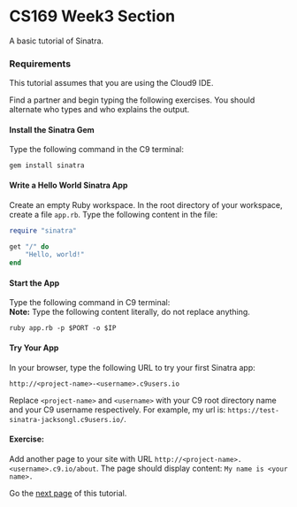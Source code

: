 # CS169 Week3 Section
A basic tutorial of Sinatra.

### Requirements
This tutorial assumes that you are using the Cloud9 IDE.

Find a partner and begin typing the following exercises. You should alternate who types and who explains the output.

#### Install the Sinatra Gem
Type the following command in the C9 terminal:
```
gem install sinatra
```
#### Write a Hello World Sinatra App
Create an empty Ruby workspace. In the root directory of your workspace, create a file ```app.rb```. Type the following content in the file:
```ruby
require "sinatra"

get "/" do
    "Hello, world!"
end
```
#### Start the App
Type the following command in C9 terminal:  
**Note:** Type the following content literally, do not replace anything.
```
ruby app.rb -p $PORT -o $IP
```
#### Try Your App
In your browser, type the following URL to try your first Sinatra app:
```
http://<project-name>-<username>.c9users.io
```
Replace ```<project-name>``` and ```<username>``` with your C9 root directory name and your C9 username respectively. For example, my url is:  ```https://test-sinatra-jacksongl.c9users.io/```.

#### Exercise:
Add another page to your site with URL ```http://<project-name>.<username>.c9.io/about```.
The page should display content: ```My name is <your name>.```

Go the [next page](RESTFul-1.md) of this tutorial.
